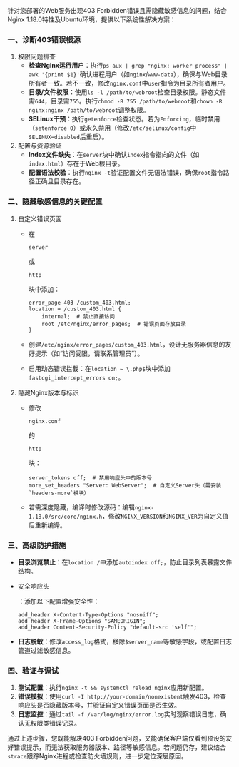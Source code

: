 针对您部署的Web服务出现403 Forbidden错误且需隐藏敏感信息的问题，结合Nginx 1.18.0特性及Ubuntu环境，提供以下系统性解决方案：

### **一、诊断403错误根源**

1. 权限问题排查
   - **检查Nginx运行用户**：执行`ps aux | grep "nginx: worker process" | awk '{print $1}'`确认进程用户（如`nginx`/`www-data`），确保与Web目录所有者一致。若不一致，修改`nginx.conf`中`user`指令为目录所有者用户。
   - **目录/文件权限**：使用`ls -l /path/to/webroot`检查目录权限。静态文件需`644`，目录需`755`。执行`chmod -R 755 /path/to/webroot`和`chown -R nginx:nginx /path/to/webroot`调整权限。
   - **SELinux干预**：执行`getenforce`检查状态。若为`Enforcing`，临时禁用（`setenforce 0`）或永久禁用（修改`/etc/selinux/config`中`SELINUX=disabled`后重启）。
2. 配置与资源验证
   - **Index文件缺失**：在`server`块中确认`index`指令指向的文件（如`index.html`）存在于Web根目录。
   - **配置语法校验**：执行`nginx -t`验证配置文件无语法错误，确保`root`指令路径正确且目录存在。

### **二、隐藏敏感信息的关键配置**

1. 自定义错误页面

   - 在

     ```
     server
     ```

     或

     ```
     http
     ```

     块中添加：

     ```nginx
     error_page 403 /custom_403.html;
     location = /custom_403.html {
         internal;  # 禁止直接访问
         root /etc/nginx/error_pages;  # 错误页面存放目录
     }
     ```

   - 创建`/etc/nginx/error_pages/custom_403.html`，设计无服务器信息的友好提示（如“访问受限，请联系管理员”）。

   - 启用动态错误拦截：在`location ~ \.php$`块中添加`fastcgi_intercept_errors on;`。

2. 隐藏Nginx版本与标识

   - 修改

     ```
     nginx.conf
     ```

     的

     ```
     http
     ```

     块：

     ```nginx
     server_tokens off;  # 禁用响应头中的版本号
     more_set_headers "Server: WebServer";  # 自定义Server头（需安装`headers-more`模块）
     ```

   - 若需深度隐藏，编译时修改源码：编辑`nginx-1.18.0/src/core/nginx.h`，修改`NGINX_VERSION`和`NGINX_VER`为自定义值后重新编译。

### **三、高级防护措施**

- **目录浏览禁止**：在`location /`中添加`autoindex off;`，防止目录列表暴露文件结构。

- 安全响应头

  ：添加以下配置增强安全性：

  ```nginx
  add_header X-Content-Type-Options "nosniff";
  add_header X-Frame-Options "SAMEORIGIN";
  add_header Content-Security-Policy "default-src 'self'";
  ```

- **日志脱敏**：修改`access_log`格式，移除`$server_name`等敏感字段，或配置日志管道过滤敏感信息。

### **四、验证与调试**

1. **测试配置**：执行`nginx -t && systemctl reload nginx`应用新配置。
2. **错误模拟**：使用`curl -I http://your-domain/nonexistent`触发403，检查响应头是否隐藏版本号，并验证自定义错误页面是否生效。
3. **日志监控**：通过`tail -f /var/log/nginx/error.log`实时观察错误日志，确认无权限类错误记录。

通过上述步骤，您既能解决403 Forbidden问题，又能确保客户端仅看到预设的友好错误提示，而无法获取服务器版本、路径等敏感信息。若问题仍存，建议结合`strace`跟踪Nginx进程或检查防火墙规则，进一步定位深层原因。